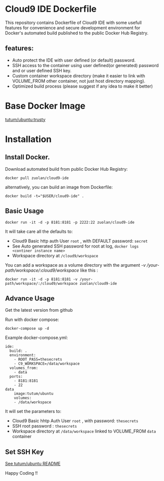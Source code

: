 Cloud9 IDE Dockerfile
================

This repository contains Dockerfile of Cloud9 IDE with some usefull features for convenience and secure development environment for Docker's automated build published to the public Docker Hub Registry.

## features:
- Auto protect the IDE with user defined (or default) password.
- SSH access to the container using user defined(or generated) password and or user defined SSH key.
- Custom container workspace directory (make it easier to link with VOLUME_FROM other container, not just host directory mapping).
- Optimized build process (please suggest if any idea to make it better)

# Base Docker Image
[tutum/ubuntu:trusty](https://registry.hub.docker.com/u/tutum/ubuntu/)

# Installation

## Install Docker.

Download automated build from public Docker Hub Registry: 

    docker pull zuolan/cloud9-ide

alternatively, you can build an image from Dockerfile:

    docker build -t="$USER/cloud9-ide" .
    
    
## Basic Usage

    docker run -it -d -p 8181:8181 -p 2222:22 zuolan/cloud9-ide
    
It will take care all the defaults to:

- Cloud9 Basic http auth User `root` , with DEFAULT password: `secret`
- See Auto generated SSH password for root at log, `docker logs <continer instance name>`
- Workspace directory at `/cloud9/workspace` 
    
You can add a workspace as a volume directory with the argument *-v /your-path/workspace/:cloud9/workspace* like this :

    docker run -it -d -p 8181:8181 -v /your-path/workspace/:/cloud9/workspace zuolan/cloud9-ide


## Advance Usage

Get the latest version from github

Run with docker compose:

    docker-compose up -d
    
Example docker-compose.yml:

    ide:
      build: .
      environment:
        - ROOT_PASS=thesecrets
        - C9_WORKSPACE=/data/workspace
      volumes_from:
        - data
      ports:
        - 8181:8181
        - 22
    data
        image:tutum/ubuntu
        volumes:
        - /data/workspace


It will set the parameters to:

- Cloud9 Basic hhtp Auth User `root` , with password: `thesecrets`
- SSH root password : `thesecrets`
- Workspace directory at `/data/workspace` linked to VOLUME_FROM `data` container
 

## Set SSH Key
 
 [See tutum/ubuntu README](https://github.com/tutumcloud/tutum-ubuntu/blob/master/README.md)


Happy Coding !!
